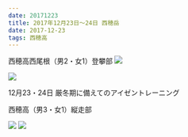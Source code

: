 ```yaml
---
date: 20171223
title: 2017年12月23日～24日 西穂岳
date: 2017-12-23
tags: 西穂高
---
```


西穂高西尾根（男2・女1）登攀部
![](20171223_1.jpg)

![](20171223_2.jpg)


12月23・24日
厳冬期に備えてのアイゼントレーニング

西穂高（男3・女1）縦走部

![](20171223_3.jpg)
![](20171223_4.jpg)

